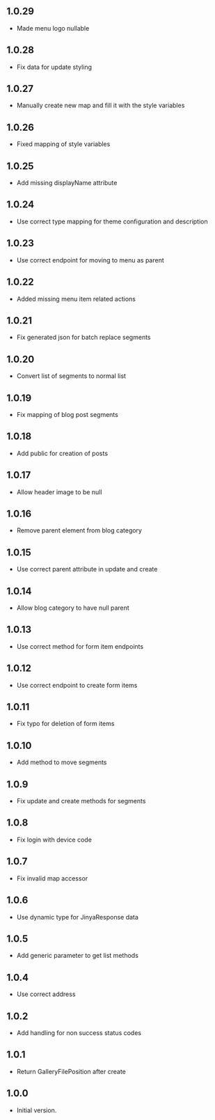 ## 1.0.29

- Made menu logo nullable

## 1.0.28

- Fix data for update styling

## 1.0.27

- Manually create new map and fill it with the style variables

## 1.0.26

- Fixed mapping of style variables

## 1.0.25

- Add missing displayName attribute

## 1.0.24

- Use correct type mapping for theme configuration and description

## 1.0.23

- Use correct endpoint for moving to menu as parent

## 1.0.22

- Added missing menu item related actions

## 1.0.21

- Fix generated json for batch replace segments

## 1.0.20

- Convert list of segments to normal list

## 1.0.19

- Fix mapping of blog post segments

## 1.0.18

- Add public for creation of posts

## 1.0.17

- Allow header image to be null

## 1.0.16

- Remove parent element from blog category

## 1.0.15

- Use correct parent attribute in update and create

## 1.0.14

- Allow blog category to have null parent

## 1.0.13

- Use correct method for form item endpoints

## 1.0.12

- Use correct endpoint to create form items

## 1.0.11

- Fix typo for deletion of form items

## 1.0.10

- Add method to move segments

## 1.0.9

- Fix update and create methods for segments

## 1.0.8

- Fix login with device code

## 1.0.7

- Fix invalid map accessor

## 1.0.6

- Use dynamic type for JinyaResponse data

## 1.0.5

- Add generic parameter to get list methods

## 1.0.4

- Use correct address

## 1.0.2

- Add handling for non success status codes

## 1.0.1

- Return GalleryFilePosition after create

## 1.0.0

- Initial version.
